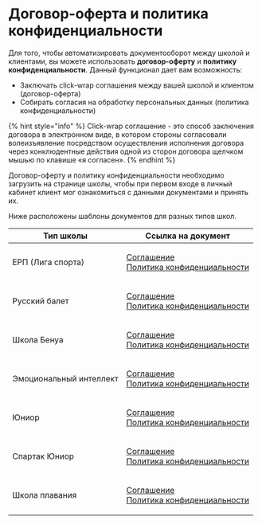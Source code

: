 # Договор-оферта и политика конфиденциальности



Для того, чтобы автоматизировать документооборот между школой и клиентами, вы можете использовать **договор-оферту** и **политику конфиденциальности**. Данный функционал дает вам возможность:

* Заключать click-wrap соглашения между вашей школой и клиентом (договор-оферта)
* Собирать согласия на обработку персональных данных (политика конфиденциальности)

{% hint style="info" %}
Click-wrap соглашение - это способ заключения договора в электронном виде, в котором стороны согласовали волеизъявление посредством осуществления исполнения договора через конклюдентные действия одной из сторон договора щелчком мышью по клавише «я согласен».
{% endhint %}

Договор-оферту и политику конфиденциальности необходимо загрузить на странице школы, чтобы при первом входе в личный кабинет клиент мог ознакомиться с данными документами и принять их.&#x20;

Ниже расположены шаблоны документов для разных типов школ.

| Тип школы               | Ссылка на документ                                                                                                                                             |
| ----------------------- | -------------------------------------------------------------------------------------------------------------------------------------------------------------- |
| ЕРП (Лига спорта)       | <p><a href="https://disk.yandex.com/i/71aYLQjG0TeGtw">Соглашение</a><br><a href="https://disk.yandex.com/i/sgl74JsiqQyU3w">Политика конфиденциальности</a></p> |
| Русский балет           | <p><a href="https://disk.yandex.com/i/7C2yHE_eUweg9w">Соглашение</a><br><a href="https://disk.yandex.com/i/zTVH7dTbsAg4lA">Политика конфиденциальности</a></p> |
| Школа Бенуа             | <p><a href="https://disk.yandex.com/i/VPPysi28HupA0Q">Соглашение</a><br><a href="https://disk.yandex.com/i/Gk4aMyCTHpH62g">Политика конфиденциальности</a></p> |
| Эмоциональный интеллект | <p><a href="https://disk.yandex.com/i/ktjDtLtHXI344g">Соглашение</a><br><a href="https://disk.yandex.com/i/GMys5nmUXKW7Bg">Политика конфиденциальности</a></p> |
| Юниор                   | <p><a href="https://disk.yandex.com/i/lcx1vO-1lw4Djw">Соглашение</a><br><a href="https://disk.yandex.com/i/CcOowLBKspLgbg">Политика конфиденциальности</a></p> |
| Спартак Юниор           | <p><a href="https://disk.yandex.com/i/yKe5-zZT4Nj5kQ">Соглашение</a><br><a href="https://disk.yandex.com/i/l_3xyyJ9CQdhRQ">Политика конфиденциальности</a></p> |
| Школа плавания          | <p><a href="https://disk.yandex.com/i/Y20vJcDnZphrmA">Соглашение</a><br><a href="https://disk.yandex.com/i/nRgqbah_vyj7sw">Политика конфиденциальности</a></p> |

